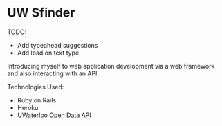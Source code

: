# UW Sfinder

TODO:
* Add typeahead suggestions 
* Add load on text type

Introducing myself to web application development via a web framework and also interacting with an API.

Technologies Used:
* Ruby on Rails
* Heroku
* UWaterloo Open Data API
